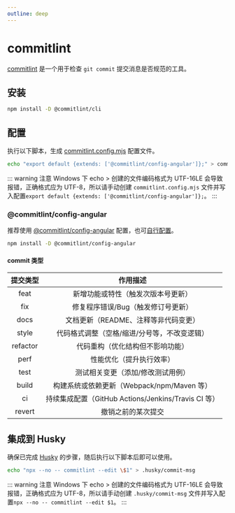 ```yaml
---
outline: deep
---
```


# commitlint

[commitlint](https://github.com/conventional-changelog/commitlint) 是一个用于检查 `git commit` 提交消息是否规范的工具。

## 安装

```sh
npm install -D @commitlint/cli
```

## 配置

执行以下脚本，生成 [commitlint.config.mjs](https://github.com/conventional-changelog/commitlint?tab=readme-ov-file#important-note-about-node-24) 配置文件。

```sh
echo "export default {extends: ['@commitlint/config-angular']};" > commitlint.config.mjs
```

::: warning 注意
Windows 下 echo > 创建的文件编码格式为 UTF-16LE 会导致报错，正确格式应为 UTF-8，所以请手动创建 `commitlint.config.mjs` 文件并写入配置`export default {extends: ['@commitlint/config-angular']};`。
:::

### @commitlint/config-angular

推荐使用 [@commitlint/config-angular](https://github.com/conventional-changelog/commitlint/tree/master/@commitlint/config-angular) 配置，也可[自行配置](https://github.com/conventional-changelog/commitlint?tab=readme-ov-file#shared-configuration)。

```sh
npm install -D @commitlint/config-angular
```

#### commit 类型

| 提交类型 |                      作用描述                       |
| :------: | :-------------------------------------------------: |
|   feat   |         新增功能或特性（触发次版本号更新）          |
|   fix    |         修复程序错误/Bug（触发修订号更新）          |
|   docs   |        文档更新（README、注释等非代码变更）         |
|  style   |    代码格式调整（空格/缩进/分号等，不改变逻辑）     |
| refactor |          代码重构（优化结构但不影响功能）           |
|   perf   |              性能优化（提升执行效率）               |
|   test   |          测试相关变更（添加/修改测试用例）          |
|  build   |     构建系统或依赖更新（Webpack/npm/Maven 等）      |
|    ci    | 持续集成配置（GitHub Actions/Jenkins/Travis CI 等） |
|  revert  |                 撤销之前的某次提交                  |

## 集成到 Husky

确保已完成 [Husky](husky) 的步骤，随后执行以下脚本后即可以使用。

```sh
echo "npx --no -- commitlint --edit \$1" > .husky/commit-msg
```

::: warning 注意
Windows 下 echo > 创建的文件编码格式为 UTF-16LE 会导致报错，正确格式应为 UTF-8，所以请手动创建 `.husky/commit-msg` 文件并写入配置`npx --no -- commitlint --edit $1`。
:::
